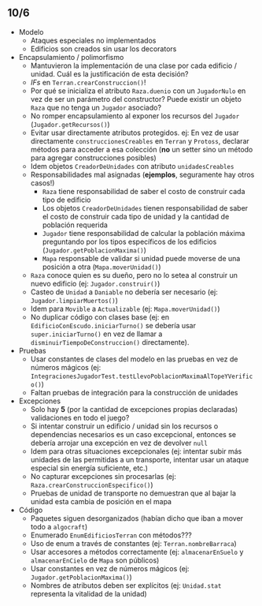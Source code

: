 ## 10/6

* Modelo
  * Ataques especiales no implementados
  * Edificios son creados sin usar los decorators
* Encapsulamiento / polimorfismo
  * Mantuvieron la implementación de una clase por cada edificio / unidad. Cuál es la justificación de esta decisión?
  * _IFs_ en `Terran.crearConstruccion()`!
  * Por qué se inicializa el atributo `Raza.duenio` con un `JugadorNulo` en vez de ser un parámetro del constructor? Puede existir un objeto `Raza` que no tenga un `Jugador` asociado?
  * No romper encapsulamiento al exponer los recursos del `Jugador` (`Jugador.getRecursos()`)
  * Evitar usar directamente atributos protegidos. ej: En vez de usar directamente `construccionesCreables` en `Terran` y `Protoss`, declarar métodos para acceder a esa colección (**no** un setter sino un método para agregar construcciones posibles)
  * Idem objetos `CreadorDeUnidades` con atributo `unidadesCreables`
  * Responsabilidades mal asignadas (**ejemplos**, seguramente hay otros casos!)
    * `Raza` tiene responsabilidad de saber el costo de construir cada tipo de edificio
    * Los objetos `CreadorDeUnidades` tienen responsabilidad de saber el costo de construir cada tipo de unidad y la cantidad de población requerida
    * `Jugador` tiene responsabilidad de calcular la población máxima preguntando por los tipos específicos de los edificios (`Jugador.getPoblacionMaxima()`)
    * `Mapa` responsable de validar si unidad puede moverse de una posición a otra (`Mapa.moverUnidad()`)
  * `Raza` conoce quien es su dueño, pero no lo setea al construir un nuevo edificio (ej: `Jugador.construir()`)
  * Casteo de `Unidad` a `Daniable` no debería ser necesario (ej: `Jugador.limpiarMuertos()`)
  * Idem para `Movible` a `Actualizable` (ej: `Mapa.moverUnidad()`)
  * No duplicar código con clases base (ej: en `EdificioConEscudo.iniciarTurno()` se debería usar `super.iniciarTurno()` en vez de llamar a `disminuirTiempoDeConstruccion()` directamente).
* Pruebas
  * Usar constantes de clases del modelo en las pruebas en vez de números mágicos (ej: `IntegracionesJugadorTest.testLlevoPoblacionMaximaAlTopeYVerifico()`)
  * Faltan pruebas de integración para la construcción de unidades
* Excepciones
  * Solo hay **5** (por la cantidad de excepciones propias declaradas) validaciones en todo el juego?
  * Si intentar construir un edificio / unidad sin los recursos o dependencias necesarios es un caso excepcional, entonces se debería arrojar una excepción en vez de devolver `null`
  * Idem para otras situaciones excepcionales (ej: intentar subir más unidades de las permitidas a un transporte, intentar usar un ataque especial sin energía suficiente, etc.)
  * No capturar excepciones sin procesarlas (ej: `Raza.crearConstruccionEspecifico()`)
  * Pruebas de unidad de transporte no demuestran que al bajar la unidad esta cambia de posición en el mapa
* Código
  * Paquetes siguen desorganizados (habían dicho que iban a mover todo a `algocraft`)
  * Enumerado `EnumEdificiosTerran` con métodos???
  * Uso de enum a través de constantes (ej: `Terran.nombreBarraca`)
  * Usar accesores a métodos correctamente (ej: `almacenarEnSuelo` y `almacenarEnCielo` de `Mapa` son públicos)
  * Usar constantes en vez de números mágicos (ej: `Jugador.getPoblacionMaxima()`)
  * Nombres de atributos deben ser explícitos (ej: `Unidad.stat` representa la vitalidad de la unidad)
